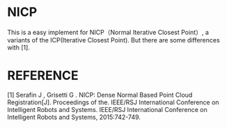 # NICP
This is a easy implement for NICP（Normal Iterative Closest Point）, a variants of the ICP(Iterative Closest Point).
But there are some differences with [1].

# REFERENCE
[1] Serafin J , Grisetti G . NICP: Dense Normal Based Point Cloud Registration[J]. Proceedings of the. IEEE/RSJ International Conference on Intelligent Robots and Systems. IEEE/RSJ International Conference on Intelligent Robots and Systems, 2015:742-749.



